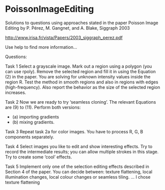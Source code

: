 # PoissonImageEditing
Solutions to questions using approaches stated in the paper Poisson Image Editing by P. Pérez, M. Gangnet, and A. Blake, Siggraph 2003

http://www.irisa.fr/vista/Papers/2003_siggraph_perez.pdf

Use help to find more information...


Questions:

Task 1
Select a grayscale image. 
Mark out a region using a polygon (you can use rpoly). 
Remove the selected region and fill it in using the Equation (2) in the paper. 
You are solving for unknown intensity values inside the region R. 
Test the method in smooth regions and also in regions with edges (high-frequency). 
Also report the behavior as the size of the selected region increases.

Task 2 
Now we are ready to try ‘seamless cloning’. The relevant Equations are (9) to (11). 
Perform both versions:
* (a) importing gradients 
* (b) mixing gradients.

Task 3 
Repeat task 2a for color images. You have to process R, G, B components separately.

Task 4 
Select images you like to edit and show interesting effects. 
Try to record the intermediate results; 
you can allow multiple strokes in this stage. 
Try to create some ‘cool’ effects.

Task 5 
Implement only one of the selection editing effects described in Section 4 of the paper. 
You can decide between: texture flattening, local illumination changes, local colour changes or seamless tiling.
... I chose texture flattening



